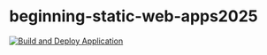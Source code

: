 # beginning-static-web-apps2025
[![Build and Deploy Application](https://github.com/EngstromJimmy/beginning-static-web-apps2025/actions/workflows/Build-and-Deploy.yml/badge.svg)](https://github.com/EngstromJimmy/beginning-static-web-apps2025/actions/workflows/Build-and-Deploy.yml)
